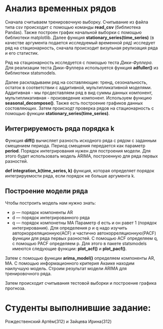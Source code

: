 # Анализ временных рядов
Сначала считываем тренировочную выборку. Считывание из файла типа csv
происходит с помощью команды **read_csv** (библиотека Pandas). Также построен график начальной выборки с помощью библиотеки
matplotlib. Далее функция **stationary_series(time_series)** (в качестве аргумента подается исследуемый временной ряд) исследует ряд на стационарность, сначала происходит визульная реулизация ряда и его статистик.

Ряд на стационарность исследуется с помощью теста *Дики-Фуллера*. Для реализации теста Дики-Фуллера используется функция **adfuller()**
из библиотеки statsmodels. 

Далее раскладываем ряд на составляющие: тренд, сезональность, остаток в соответствии с аддитивной, мультипликативной моделями.
Аддитивная - мы прсдеставляем ряд в вид суммы данных компонент, мультипликативная - произведение компонент. Используем функцию **seasonal_decompose()**.
Также есть построение графиков данных состовляющих. Затем происходт проверка рядов на стационарность с помощью функции **stationary_series(time_series)**.

## Интегрируемость ряда порядка k
Функция **diff()** вычисляет разность исходного ряда с рядом с заданным смещением периода. Период смещения передается как параметр **period**.
Порядок интегрирования нужен для построения модели. Для этого будет использовать модель ARIMA, построенную для ряда первых разностей.

**def integration_k(time_series, k)** функция, которая определяет порядок интегрируемости ряда, если порядок не больше аргумента k.

## Построение модели ряда
Чтобы построить модель нам нужно знать:
* p — порядок компоненты AR
* d — порядок интегрированного ряда
* q — порядок компонетны MA
Параметр d есть и он равет 1 (порядок интегрирования). Для определения p и q надо изучить авторкорреляционную(ACF) и частично автокорреляционную(PACF) функции для ряда первых разностей.
С помощью ACF определяем q, с помощью PACF определяем p.
Для этого в пакете statsmodels имеются следующие функции: **plot_acf()** и **plot_pacf()**.

Затем с помощью функции **arima_model()** определяем компоненты AR, MA.
C помощью информационного критерия Акаике находим наилучшую модель. Строим результат модели ARIMA для тренировочного ряда.

Затем происходит считывания тестовой выборки и построение графика прогноза.

# Студенты выполнившие задание:

Рождественский Артём(312) и Зайцева Ирина(312)


